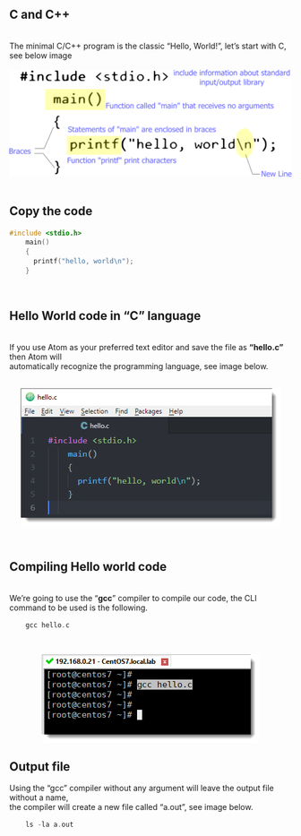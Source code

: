 ## C and C++
<br>The minimal C/C++ program is the classic “Hello, World!”, let’s start with C, see below image<br>
<br>
<img src="/images/hello-world.c.png" alt="Hello World C"><br>
<br>
## Copy the code

```C
#include <stdio.h>
    main()
    {
      printf("hello, world\n");
    }
```
<br>

## Hello World code in “C” language

<br> If you use Atom as your preferred text editor and save the file as **“hello.c”** then Atom will<br>
automatically recognize the programming language, see image below.<br>
<br>
<p align="center">
<img src="/images/hello-world.c-code.png" align="center"><br>
<p>
<br>
    
## Compiling Hello world code
   
<br> We’re going to use the “<b>gcc</b>” compiler to compile our code, the CLI command to be used is the following.
<br>
    
```C
    gcc hello.c
```
<br>
<p align="center">
<img src="/images/hello-world.c-compile-code-using-gcc.png" align="center"><br>
<p>
    
## Output file

Using the “gcc” compiler without any argument will leave the output file without a name,<br>
the compiler will create a new file called “a.out”, see image below.

```C
    ls -la a.out
```





